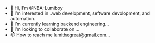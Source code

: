 - 👋 Hi, I’m @NBA-Lumiboy
- 👀 I’m interested in ..web development, seftware devolopment, and automation.
- 🌱 I’m currently learning backend engineering...
- 💞️ I’m looking to collaborate on ...
- 📫 How to reach me lumithegreat@gmail.com...

<!---
NBA-Lumiboy/NBA-Lumiboy is a ✨ special ✨ repository because its `README.md` (this file) appears on your GitHub profile.
You can click the Preview link to take a look at your changes.
--->
